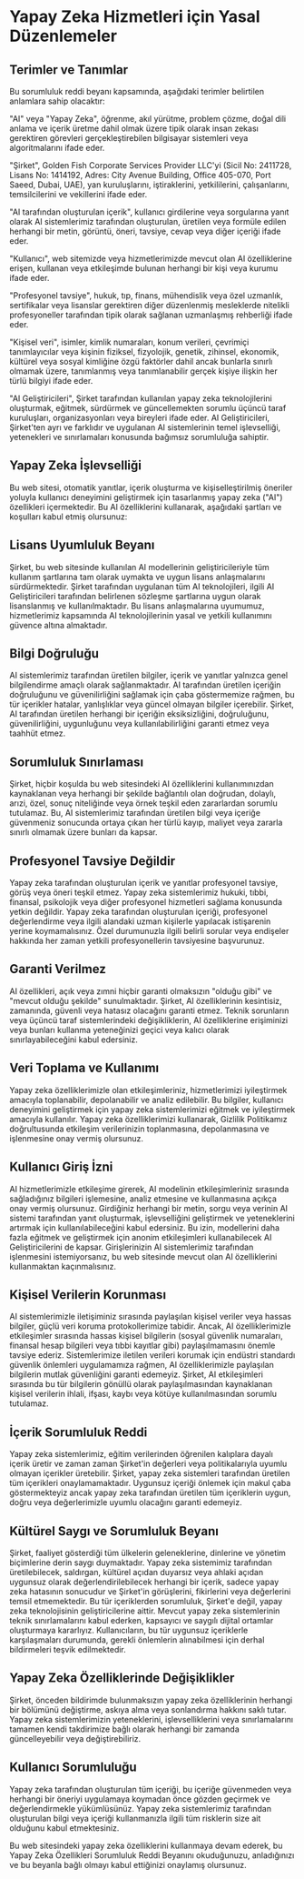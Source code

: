 # Yapay Zeka Hizmetleri için Yasal Düzenlemeler

## Terimler ve Tanımlar

Bu sorumluluk reddi beyanı kapsamında, aşağıdaki terimler belirtilen anlamlara sahip olacaktır:

"AI" veya "Yapay Zeka", öğrenme, akıl yürütme, problem çözme, doğal dili anlama ve içerik üretme dahil olmak üzere tipik olarak insan zekası gerektiren görevleri gerçekleştirebilen bilgisayar sistemleri veya algoritmalarını ifade eder.

"Şirket", Golden Fish Corporate Services Provider LLC'yi (Sicil No: 2411728, Lisans No: 1414192, Adres: City Avenue Building, Office 405-070, Port Saeed, Dubai, UAE), yan kuruluşlarını, iştiraklerini, yetkililerini, çalışanlarını, temsilcilerini ve vekillerini ifade eder.

"AI tarafından oluşturulan içerik", kullanıcı girdilerine veya sorgularına yanıt olarak AI sistemlerimiz tarafından oluşturulan, üretilen veya formüle edilen herhangi bir metin, görüntü, öneri, tavsiye, cevap veya diğer içeriği ifade eder.

"Kullanıcı", web sitemizde veya hizmetlerimizde mevcut olan AI özelliklerine erişen, kullanan veya etkileşimde bulunan herhangi bir kişi veya kurumu ifade eder.

"Profesyonel tavsiye", hukuk, tıp, finans, mühendislik veya özel uzmanlık, sertifikalar veya lisanslar gerektiren diğer düzenlenmiş mesleklerde nitelikli profesyoneller tarafından tipik olarak sağlanan uzmanlaşmış rehberliği ifade eder.

"Kişisel veri", isimler, kimlik numaraları, konum verileri, çevrimiçi tanımlayıcılar veya kişinin fiziksel, fizyolojik, genetik, zihinsel, ekonomik, kültürel veya sosyal kimliğine özgü faktörler dahil ancak bunlarla sınırlı olmamak üzere, tanımlanmış veya tanımlanabilir gerçek kişiye ilişkin her türlü bilgiyi ifade eder.

"AI Geliştiricileri", Şirket tarafından kullanılan yapay zeka teknolojilerini oluşturmak, eğitmek, sürdürmek ve güncellemekten sorumlu üçüncü taraf kuruluşları, organizasyonları veya bireyleri ifade eder. AI Geliştiricileri, Şirket'ten ayrı ve farklıdır ve uygulanan AI sistemlerinin temel işlevselliği, yetenekleri ve sınırlamaları konusunda bağımsız sorumluluğa sahiptir.

## Yapay Zeka İşlevselliği

Bu web sitesi, otomatik yanıtlar, içerik oluşturma ve kişiselleştirilmiş öneriler yoluyla kullanıcı deneyimini geliştirmek için tasarlanmış yapay zeka ("AI") özellikleri içermektedir. Bu AI özelliklerini kullanarak, aşağıdaki şartları ve koşulları kabul etmiş olursunuz:

## Lisans Uyumluluk Beyanı

Şirket, bu web sitesinde kullanılan AI modellerinin geliştiricileriyle tüm kullanım şartlarına tam olarak uymakta ve uygun lisans anlaşmalarını sürdürmektedir. Şirket tarafından uygulanan tüm AI teknolojileri, ilgili AI Geliştiricileri tarafından belirlenen sözleşme şartlarına uygun olarak lisanslanmış ve kullanılmaktadır. Bu lisans anlaşmalarına uyumumuz, hizmetlerimiz kapsamında AI teknolojilerinin yasal ve yetkili kullanımını güvence altına almaktadır.

## Bilgi Doğruluğu

AI sistemlerimiz tarafından üretilen bilgiler, içerik ve yanıtlar yalnızca genel bilgilendirme amaçlı olarak sağlanmaktadır. AI tarafından üretilen içeriğin doğruluğunu ve güvenilirliğini sağlamak için çaba göstermemize rağmen, bu tür içerikler hatalar, yanlışlıklar veya güncel olmayan bilgiler içerebilir. Şirket, AI tarafından üretilen herhangi bir içeriğin eksiksizliğini, doğruluğunu, güvenilirliğini, uygunluğunu veya kullanılabilirliğini garanti etmez veya taahhüt etmez.

## Sorumluluk Sınırlaması

Şirket, hiçbir koşulda bu web sitesindeki AI özelliklerini kullanımınızdan kaynaklanan veya herhangi bir şekilde bağlantılı olan doğrudan, dolaylı, arızi, özel, sonuç niteliğinde veya örnek teşkil eden zararlardan sorumlu tutulamaz. Bu, AI sistemlerimiz tarafından üretilen bilgi veya içeriğe güvenmeniz sonucunda ortaya çıkan her türlü kayıp, maliyet veya zararla sınırlı olmamak üzere bunları da kapsar.

## Profesyonel Tavsiye Değildir

Yapay zeka tarafından oluşturulan içerik ve yanıtlar profesyonel tavsiye, görüş veya öneri teşkil etmez. Yapay zeka sistemlerimiz hukuki, tıbbi, finansal, psikolojik veya diğer profesyonel hizmetleri sağlama konusunda yetkin değildir. Yapay zeka tarafından oluşturulan içeriği, profesyonel değerlendirme veya ilgili alandaki uzman kişilerle yapılacak istişarenin yerine koymamalısınız. Özel durumunuzla ilgili belirli sorular veya endişeler hakkında her zaman yetkili profesyonellerin tavsiyesine başvurunuz.

## Garanti Verilmez

AI özellikleri, açık veya zımni hiçbir garanti olmaksızın "olduğu gibi" ve "mevcut olduğu şekilde" sunulmaktadır. Şirket, AI özelliklerinin kesintisiz, zamanında, güvenli veya hatasız olacağını garanti etmez. Teknik sorunların veya üçüncü taraf sistemlerindeki değişikliklerin, AI özelliklerine erişiminizi veya bunları kullanma yeteneğinizi geçici veya kalıcı olarak sınırlayabileceğini kabul edersiniz.

## Veri Toplama ve Kullanımı

Yapay zeka özelliklerimizle olan etkileşimleriniz, hizmetlerimizi iyileştirmek amacıyla toplanabilir, depolanabilir ve analiz edilebilir. Bu bilgiler, kullanıcı deneyimini geliştirmek için yapay zeka sistemlerimizi eğitmek ve iyileştirmek amacıyla kullanılır. Yapay zeka özelliklerimizi kullanarak, Gizlilik Politikamız doğrultusunda etkileşim verilerinizin toplanmasına, depolanmasına ve işlenmesine onay vermiş olursunuz.

## Kullanıcı Giriş İzni

AI hizmetlerimizle etkileşime girerek, AI modelinin etkileşimleriniz sırasında sağladığınız bilgileri işlemesine, analiz etmesine ve kullanmasına açıkça onay vermiş olursunuz. Girdiğiniz herhangi bir metin, sorgu veya verinin AI sistemi tarafından yanıt oluşturmak, işlevselliğini geliştirmek ve yeteneklerini artırmak için kullanılabileceğini kabul edersiniz. Bu izin, modellerini daha fazla eğitmek ve geliştirmek için anonim etkileşimleri kullanabilecek AI Geliştiricilerini de kapsar. Girişlerinizin AI sistemlerimiz tarafından işlenmesini istemiyorsanız, bu web sitesinde mevcut olan AI özelliklerini kullanmaktan kaçınmalısınız.

## Kişisel Verilerin Korunması

AI sistemlerimizle iletişiminiz sırasında paylaşılan kişisel veriler veya hassas bilgiler, güçlü veri koruma protokollerimize tabidir. Ancak, AI özelliklerimizle etkileşimler sırasında hassas kişisel bilgilerin (sosyal güvenlik numaraları, finansal hesap bilgileri veya tıbbi kayıtlar gibi) paylaşılmamasını önemle tavsiye ederiz. Sistemlerimize iletilen verileri korumak için endüstri standardı güvenlik önlemleri uygulamamıza rağmen, AI özelliklerimizle paylaşılan bilgilerin mutlak güvenliğini garanti edemeyiz. Şirket, AI etkileşimleri sırasında bu tür bilgilerin gönüllü olarak paylaşılmasından kaynaklanan kişisel verilerin ihlali, ifşası, kaybı veya kötüye kullanılmasından sorumlu tutulamaz.

## İçerik Sorumluluk Reddi

Yapay zeka sistemlerimiz, eğitim verilerinden öğrenilen kalıplara dayalı içerik üretir ve zaman zaman Şirket'in değerleri veya politikalarıyla uyumlu olmayan içerikler üretebilir. Şirket, yapay zeka sistemleri tarafından üretilen tüm içerikleri onaylamamaktadır. Uygunsuz içeriği önlemek için makul çaba göstermekteyiz ancak yapay zeka tarafından üretilen tüm içeriklerin uygun, doğru veya değerlerimizle uyumlu olacağını garanti edemeyiz.

## Kültürel Saygı ve Sorumluluk Beyanı

Şirket, faaliyet gösterdiği tüm ülkelerin geleneklerine, dinlerine ve yönetim biçimlerine derin saygı duymaktadır. Yapay zeka sistemimiz tarafından üretilebilecek, saldırgan, kültürel açıdan duyarsız veya ahlaki açıdan uygunsuz olarak değerlendirilebilecek herhangi bir içerik, sadece yapay zeka hatasının sonucudur ve Şirket'in görüşlerini, fikirlerini veya değerlerini temsil etmemektedir. Bu tür içeriklerden sorumluluk, Şirket'e değil, yapay zeka teknolojisinin geliştiricilerine aittir. Mevcut yapay zeka sistemlerinin teknik sınırlamalarını kabul ederken, kapsayıcı ve saygılı dijital ortamlar oluşturmaya kararlıyız. Kullanıcıların, bu tür uygunsuz içeriklerle karşılaşmaları durumunda, gerekli önlemlerin alınabilmesi için derhal bildirmeleri teşvik edilmektedir.

## Yapay Zeka Özelliklerinde Değişiklikler

Şirket, önceden bildirimde bulunmaksızın yapay zeka özelliklerinin herhangi bir bölümünü değiştirme, askıya alma veya sonlandırma hakkını saklı tutar. Yapay zeka sistemlerimizin yeteneklerini, işlevselliklerini veya sınırlamalarını tamamen kendi takdirimize bağlı olarak herhangi bir zamanda güncelleyebilir veya değiştirebiliriz.

## Kullanıcı Sorumluluğu

Yapay zeka tarafından oluşturulan tüm içeriği, bu içeriğe güvenmeden veya herhangi bir öneriyi uygulamaya koymadan önce gözden geçirmek ve değerlendirmekle yükümlüsünüz. Yapay zeka sistemlerimiz tarafından oluşturulan bilgi veya içeriği kullanmanızla ilgili tüm risklerin size ait olduğunu kabul etmektesiniz.

Bu web sitesindeki yapay zeka özelliklerini kullanmaya devam ederek, bu Yapay Zeka Özellikleri Sorumluluk Reddi Beyanını okuduğunuzu, anladığınızı ve bu beyanla bağlı olmayı kabul ettiğinizi onaylamış olursunuz.
